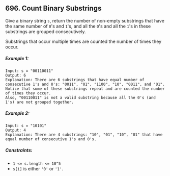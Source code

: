 ## 696. Count Binary Substrings

Give a binary string ```s```, return the number of non-empty substrings that have the same number of ```0```'s and ```1```'s, and all the ```0```'s and all the ```1```'s in these substrings are grouped consecutively.

Substrings that occur multiple times are counted the number of times they occur.

##### Example 1:
```
Input: s = "00110011"
Output: 6
Explanation: There are 6 substrings that have equal number of consecutive 1's and 0's: "0011", "01", "1100", "10", "0011", and "01".
Notice that some of these substrings repeat and are counted the number of times they occur.
Also, "00110011" is not a valid substring because all the 0's (and 1's) are not grouped together.
```
##### Example 2:
```
Input: s = "10101"
Output: 4
Explanation: There are 4 substrings: "10", "01", "10", "01" that have equal number of consecutive 1's and 0's.
```

##### Constraints:

* ```1 <= s.length <= 10^5```
* ```s[i]``` is either ```'0'``` or ```'1'```.